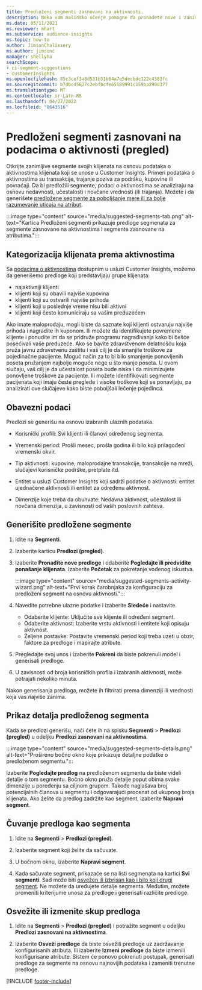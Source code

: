 ```yaml
---
title: Predloženi segmenti zasnovani na aktivnosti.
description: Neka vam mašinsko učenje pomogne da pronađete nove i zanimljive segmente na osnovu aktivnosti klijenata.
ms.date: 05/11/2021
ms.reviewer: mhart
ms.subservice: audience-insights
ms.topic: how-to
author: JimsonChalissery
ms.author: jimsonc
manager: shellyha
searchScope:
- ci-segment-suggestions
- customerInsights
ms.openlocfilehash: 85c3cef3a8d531b31b64a7e5decbdc122c4383fc
ms.sourcegitcommit: b7dbcd5627c2ebfbcfe65589991c159ba290d377
ms.translationtype: MT
ms.contentlocale: sr-Latn-RS
ms.lasthandoff: 04/27/2022
ms.locfileid: "8643516"
---
```

# <a name="suggested-segments-based-on-activity-data-preview"></a>Predloženi segmenti zasnovani na podacima o aktivnosti (pregled)

Otkrijte zanimljive segmente svojih klijenata na osnovu podataka o aktivnostima klijenata koji se unose u Customer Insights. Primeri podataka o aktivnostima su transakcije, trajanje poziva za podršku, kupovine ili povraćaji. Da bi predložili segmente, podaci o aktivnostima se analiziraju na osnovu nedavnosti, učestalosti i novčane vrednosti (ili trajanja). Možete i da generišete [predložene segmente za poboljšanje mere ili za bolje razumevanje uticaja na atribut](suggested-segments.md).

:::image type="content" source="media/suggested-segments-tab.png" alt-text="Kartica Predloženi segmenti prikazuje predloge segmenata za segmente zasnovane na aktivnostima i segmente zasnovane na atributima.":::

## <a name="categorize-customers-by-activity"></a>Kategorizacija klijenata prema aktivnostima

Sa [podacima o aktivnostima](activities.md) dostupnim u usluzi Customer Insights, možemo da generišemo predloge koji predstavljaju grupe klijenata:

- najaktivniji klijenti 
- klijenti koji su obavili najviše kupovina 
- klijenti koji su ostvarili najviše prihoda 
- klijenti koji u poslednje vreme nisu bili aktivni 
- klijenti koji često komuniciraju sa vašim preduzećem  

Ako imate maloprodaju, mogli biste da saznate koji klijenti ostvaruju najviše prihoda i nagradite ih kuponom. Ili možete da identifikujete povremene klijente i ponudite im da se pridruže programu nagrađivanja kako bi češće posećivali vaše preduzeće.
Ako se bavite zdravstvenom delatnošću koja pruža javnu zdravstvenu zaštitu i vaš cilj je da smanjite troškove za pojedinačne pacijente. Moguć način za to bi bilo smanjenje ponovljenih poseta pružanjem najbolje moguće nege u što manje poseta. U ovom slučaju, vaš cilj je da učestalost poseta bude niska i da minimizujete ponovljene troškove za pacijente. Ili možete identifikovati segmente pacijenata koji imaju česte preglede i visoke troškove koji se ponavljaju, pa analizirati ove slučajeve kako biste poboljšali lečenje pojedinca. 

## <a name="required-data"></a>Obavezni podaci

Predlozi se generišu na osnovu izabranih ulaznih podataka. 

- Korisnički profili: Svi klijenti ili članovi određenog segmenta. 

- Vremenski period: Prošli mesec, prošla godina ili bilo koji prilagođeni vremenski okvir.

- Tip aktivnosti: kupovine, maloprodajne transakcije, transakcije na mreži, slučajevi korisničke podrške, pretplate itd.  

- Entitet u usluzi Customer Insights koji sadrži podatke o aktivnosti: entitet ujednačene aktivnosti ili entitet za određenu aktivnost. 

- Dimenzije koje treba da obuhvate: Nedavna aktivnost, učestalost ili novčana dimenzija, u zavisnosti od vaših poslovnih zahteva.

## <a name="generate-suggested-segments"></a>Generišite predložene segmente

1. Idite na **Segmenti**.

1. Izaberite karticu **Predlozi (pregled)**.

1. Izaberite **Pronađite nove predloge** i odaberite **Pogledajte ili predvidite ponašanje klijenata**. Izaberite **Početak** za pokretanje vođenog iskustva.

   :::image type="content" source="media/suggested-segments-activity-wizard.png" alt-text="Prvi korak čarobnjaka za konfiguraciju za predloženi segment na osnovu aktivnosti.":::

1. Navedite potrebne ulazne podatke i izaberite **Sledeće** i nastavite.

   - Odaberite klijente: Uključite sve klijente ili određeni segment.
   - Odaberite aktivnost: Izaberite vrstu aktivnosti i entitete koji opisuju aktivnost.
   - Željene postavke: Postavite vremenski period koji treba uzeti u obzir, faktore za predloge i mapirajte atribute.

1. Pregledajte svoj unos i izaberite **Pokreni** da biste pokrenuli model i generisali predloge.

1. U zavisnosti od broja korisničkih profila i izabranih aktivnosti, može potrajati nekoliko minuta. 

Nakon generisanja predloga, možete ih filtrirati prema dimenziji ili vrednosti koja vas najviše zanima. 

## <a name="view-details-of-a-suggested-segment"></a>Prikaz detalja predloženog segmenta

Kada se predlozi generišu, naći ćete ih na spisku **Segmenti** > **Predlozi (pregled)** u odeljku **Predlozi zasnovani na aktivnostima**.

:::image type="content" source="media/suggested-segments-details.png" alt-text="Prošireno bočno okno koje prikazuje detaljne podatke o predloženom segmentu.":::

Izaberite **Pogledajte predlog** na predloženom segmentu da biste videli detalje o tom segmentu. Bočno okno pruža detalje poput obima svake dimenzije u poređenju sa ciljnom grupom. Takođe naglašava broj potencijalnih članova u segmentu i odgovarajući procenat od ukupnog broja klijenata. Ako želite da predlog zadržite kao segment, izaberite **Napravi segment**.    

## <a name="save-a-suggestion-as-a-segment"></a>Čuvanje predloga kao segmenta

1. Idite na **Segmenti** > **Predlozi (pregled)**.

1. Izaberite segment koji želite da sačuvate. 

1. U bočnom oknu, izaberite **Napravi segment**. 

1. Kada sačuvate segment, prikazaće se na listi segmenata na kartici **Svi segmenti**. Sad može biti [osvežen ili izbrisan kao i bilo koji drugi segment](segments.md). Ne možete da uređujete detalje segmenta. Međutim, možete promeniti kriterijume unosa za predloge i generisati različite predloge.

## <a name="refresh-or-edit-a-set-of-suggestions"></a>Osvežite ili izmenite skup predloga

1. Idite na **Segmenti** > **Predlozi (pregled)** i potražite segment u odeljku **Predlozi zasnovani na aktivnostima**.

1. Izaberite **Osveži predloge** da biste osvežili predloge uz zadržavanje konfigurisanih atributa. Ili izaberite **Izmeni predloge** da biste izmenili konfigurisane atribute. Sistem će ponovo pokrenuti postupak, generisati predloge za segmente na osnovu najnovijih podataka i zameniti trenutne predloge.

[!INCLUDE [footer-include](includes/footer-banner.md)]
